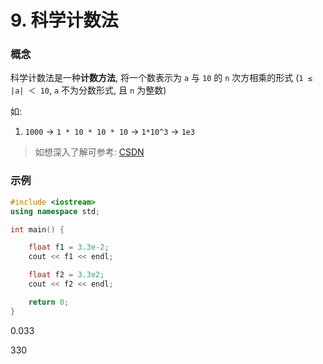 # 9. 科学计数法

### 概念

科学计数法是一种**计数方法**, 将一个数表示为 `a` 与 `10` 的 `n` 次方相乘的形式 (`1 ≤ |a| ＜ 10`, `a` 不为分数形式, 且 `n` 为整数)

如:

1. `1000` -> `1 * 10 * 10 * 10` -> `1*10^3` -> `1e3`

> 如想深入了解可参考: [CSDN](https://blog.csdn.net/diaomo9737/article/details/101724507)

### 示例

```cpp
#include <iostream>
using namespace std;

int main() {

	float f1 = 3.3e-2;
	cout << f1 << endl;

	float f2 = 3.3e2;
	cout << f2 << endl;

	return 0;
}
```

<output data-lang="output">

0.033

330

</output>